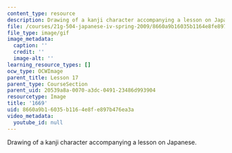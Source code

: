```yaml
---
content_type: resource
description: Drawing of a kanji character accompanying a lesson on Japanese.
file: /courses/21g-504-japanese-iv-spring-2009/8660a9b16035b1164e8fe897b476ea3a_1669.gif
file_type: image/gif
image_metadata:
  caption: ''
  credit: ''
  image-alt: ''
learning_resource_types: []
ocw_type: OCWImage
parent_title: Lesson 17
parent_type: CourseSection
parent_uid: 20539a8a-0070-a3dc-0491-23486d993904
resourcetype: Image
title: '1669'
uid: 8660a9b1-6035-b116-4e8f-e897b476ea3a
video_metadata:
  youtube_id: null
---
```

Drawing of a kanji character accompanying a lesson on Japanese.